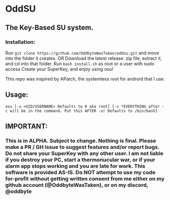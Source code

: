 # OddSU
## The Key-Based SU system.
### Installation:
Run `git clone https://github.com/OddbyteWasTaken/oddsu.git` and move into the folder it creates.
OR Download the latest release .zip file, extract it, and cd into that folder.
Run `bash install.sh` as root or a user with sudo access
Create your SuperKey, and enjoy using osu!

This repo was inspired by APatch, the systemless root for android that I use.

## Usage:
```
osu [-u <UID/USERNAME> Defaults to 0 aka root] [-c *EVERYTHING after -c will be in the command. Put this AFTER -u! Defaults to /bin/bash]
```

## IMPORTANT:
### This is in ALPHA. Subject to change. Nothing is final. Please make a PR / GH Issue to suggest features and/or report bugs. Do not share your SuperKey with any other user. I am not liable if you destroy your PC, start a thermonucular war, or if your alarm app stops working and you are late for work. This software is provided AS-IS. Do NOT attempt to use my code for-profit without getting written consent from me either on my github account (@OddbyteWasTaken), or on my discord, @oddbyte
